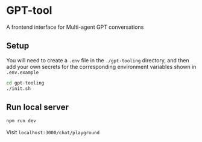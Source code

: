 # GPT-tool
A frontend interface for Multi-agent GPT conversations

## Setup
You will need to create a `.env` file in the `./gpt-tooling` directory, and then add your own secrets
for the corresponding environment variables shown in `.env.example`
```bash
cd gpt-tooling
./init.sh
```

## Run local server
```bash
npm run dev
```
Visit `localhost:3000/chat/playground`